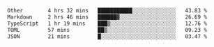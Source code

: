 <!--START_SECTION:waka-->

```txt
Other        4 hrs 32 mins   ███████████░░░░░░░░░░░░░░   43.83 %
Markdown     2 hrs 46 mins   ██████▓░░░░░░░░░░░░░░░░░░   26.69 %
TypeScript   1 hr 19 mins    ███▒░░░░░░░░░░░░░░░░░░░░░   12.76 %
TOML         57 mins         ██▒░░░░░░░░░░░░░░░░░░░░░░   09.23 %
JSON         21 mins         █░░░░░░░░░░░░░░░░░░░░░░░░   03.47 %
```

<!--END_SECTION:waka-->